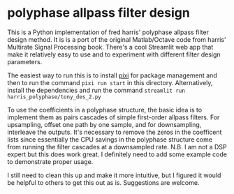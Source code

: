 # polyphase allpass filter design

This is a Python implementation of fred harris' polyphase allpass filter design method. It is is a port of the original Matlab/Octave code from harris' Multirate Signal Processing book. There's a cool Streamlit web app that make it relatively easy to use and to experiment with different filter design parameters.

The easiest way to run this is to install [pixi](https://pixi.sh) for package management and then to run the command `pixi run start` in this directory. Alternatively, install the dependencies and run the command `streamlit run harris_polyphase/tony_des_2.py`

To use the coefficients in a polyphase structure, the basic idea is to implement them as pairs cascades of simple first-order allpass filters. For upsampling, offset one path by one sample, and for downsampling, interleave the outputs. It's necessary to remove the zeros in the coefficent lists since essentially the CPU savings in the polyphase structure come from running the filter cascades at a downsampled rate. N.B. I am not a DSP expert but this does work great. I definitely need to add some example code to demonstrate proper usage.

I still need to clean this up and make it more intuitive, but I figured it would be helpful to others to get this out as is. Suggestions are welcome.